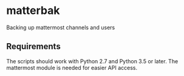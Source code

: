# matterbak
Backing up mattermost channels and users

## Requirements
The scripts should work with Python 2.7 and Python 3.5 or later. The mattermost module is needed for easier API access.
